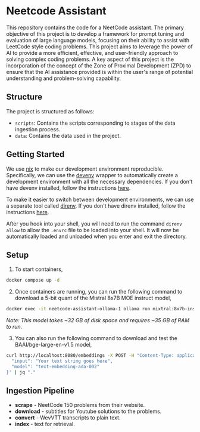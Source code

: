 # Neetcode Assistant

This repository contains the code for a NeetCode assistant. The primary objective of this project is to develop a framework for prompt tuning and evaluation of large language models, focusing on their ability to assist with LeetCode style coding problems. This project aims to leverage the power of AI to provide a more efficient, effective, and user-friendly approach to solving complex coding problems.  A key aspect of this project is the incorporation of the concept of the Zone of Proximal Development (ZPD) to ensure that the AI assistance provided is within the user's range of potential understanding and problem-solving capability.

## Structure

The project is structured as follows:

- `scripts`: Contains the scripts corresponding to stages of the data ingestion process.
- `data`: Contains the data used in the project.

## Getting Started

We use [nix](https://nixos.org/) to make our development environment reproducible. Specifically, we can use the [devenv](https://devenv.sh/) wrapper to automatically create a development environment with all the necessary dependencies. If you don't have devenv installed, follow the instructions [here](https://devenv.sh/getting-started/).

To make it easier to switch between development environments, we can use a separate tool called [direnv](https://direnv.net/). If you don't have direnv installed, follow the instructions [here](https://direnv.net/docs/installation.html). 

After you hook into your shell, you will need to run the command `direnv allow` to allow the `.envrc` file to be loaded into your shell. It will now be automatically loaded and unloaded when you enter and exit the directory.

## Setup

1. To start containers,

```bash
docker compose up -d
```

2. Once containers are running, you can run the following command to download a 5-bit quant of the Mistral 8x7B MOE instruct model,

```bash
docker exec -it neetcode-assistant-ollama-1 ollama run mixtral:8x7b-instruct-v0.1-q5_K_M
```

*Note: This model takes ~32 GB of disk space and requires ~35 GB of RAM to run.*

3. You can also run the following command to download and test the BAAI/bge-large-en-v1.5 model,

```bash
curl http://localhost:8080/embeddings -X POST -H "Content-Type: application/json" -d '{
  "input": "Your text string goes here",
  "model": "text-embedding-ada-002"
}' | jq "."
```

## Ingestion Pipeline

- **scrape** - NeetCode 150 problems from their website.
- **download** - subtitles for Youtube solutions to the problems.
- **convert** - WevVTT transcripts to plain text.
- **index** - text for retrieval.
